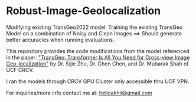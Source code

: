 # Robust-Image-Geolocalization
Modifying existing TransGeo2022 model. Training the existing TransGeo Model on a combination of Noisy and Clean Images ==> 
Should generate better accuracies when running evaluations.

This repository provides the code modifications from the model referenced in the paper: ["TransGeo: Transformer Is All You Need for Cross-view Image Geo-localization"](https://arxiv.org/pdf/2204.00097.pdf) by Dr. Sijie Zhu, Dr. Chen Chen, and Dr. Mubarak Shah of UCF CRCV.

I ran the models through CRCV GPU Cluster only accessible thru UCF VPN.

For inquiries/more info contact me at: helloakhil@gmail.com
